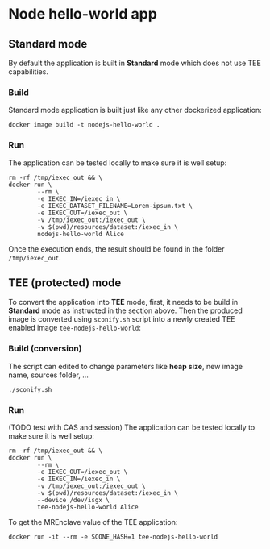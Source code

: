 # Node hello-world app

## Standard mode
By default the application is built in **Standard** mode which
does not use TEE capabilities.

### Build
Standard mode application is built just like any other dockerized
application:
```
docker image build -t nodejs-hello-world .
```

### Run
The application can be tested locally to make sure it is well setup:
```
rm -rf /tmp/iexec_out && \
docker run \
        --rm \
        -e IEXEC_IN=/iexec_in \
        -e IEXEC_DATASET_FILENAME=Lorem-ipsum.txt \
        -e IEXEC_OUT=/iexec_out \
        -v /tmp/iexec_out:/iexec_out \
        -v $(pwd)/resources/dataset:/iexec_in \
        nodejs-hello-world Alice
```
Once the execution ends, the result should be found in the folder
`/tmp/iexec_out`.

## TEE (protected) mode
To convert the application into **TEE** mode, first, it needs to be
build in **Standard** mode as instructed in the section above.
Then the produced image is converted using `sconify.sh` script into
a newly created TEE enabled image `tee-nodejs-hello-world`:

### Build (conversion)
The script can edited to change parameters like **heap size**, new
image name, sources folder, ...

```
./sconify.sh
```

### Run
(TODO test with CAS and session)
The application can be tested locally to make sure it is well setup:
```
rm -rf /tmp/iexec_out && \
docker run \
        --rm \
        -e IEXEC_OUT=/iexec_out \
        -e IEXEC_IN=/iexec_in \
        -v /tmp/iexec_out:/iexec_out \
        -v $(pwd)/resources/dataset:/iexec_in \
        --device /dev/isgx \
        tee-nodejs-hello-world Alice
```
To get the MREnclave value of the TEE application:
```
docker run -it --rm -e SCONE_HASH=1 tee-nodejs-hello-world
```

<!-- ```
docker run -it --rm \
            -v /var/run/docker.sock:/var/run/docker.sock \
            registry.scontain.com:5050/sconecuratedimages/iexec-sconify-image:5.3.3 \
            sconify_iexec \
                --name=nodeHelloWorld \
                --from=nodejs-hello-world \
                --to=nexus.iex.ec/tee-nodejs-hello-world:6.2.0 \
                --binary-fs \
                --fs-dir=/app \
                --host-path=/etc/hosts \
                --host-path=/etc/resolv.conf \
                --binary="/usr/local/bin/node" \
                --heap="1G" \
                --dlopen="2" \
                --no-color \
                --verbose \
                --command="node /app/app.js"
``` -->